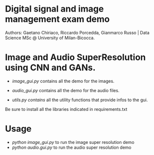 # Digital signal and image management exam demo
Authors: Gaetano Chiriaco, Riccardo Porcedda, Gianmarco Russo | Data Science MSc @ University of Milan-Bicocca.

# Image and Audio SuperResolution using CNN and GANs.

- *image_gui.py* contains all the demo for the images.

- *audio_gui.py* contains all the demo for the audio files.

- *utils.py contains* all the utility functions that provide infos to the gui.

Be sure to install all the libraries indicated in requirements.txt

# Usage

- *python image_gui.py* to run the image super resolution demo 
- *python audio.gui.py* to run the audio super resolution demo 

